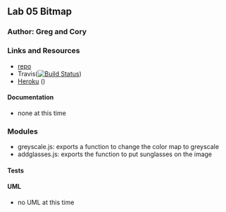 
## Lab 05 Bitmap

### Author: Greg and Cory

### Links and Resources
* [repo](http://xyz.com)
* Travis([![Build Status](https://www.travis-ci.com/dukes-js-401/lab05-bitmap.svg?branch=master)](https://www.travis-ci.com/dukes-js-401/lab05-bitmap))
* [Heroku](https://vast-beyond-56561.herokuapp.com/) ()

#### Documentation
- none at this time

### Modules
- greyscale.js: exports a function to change the color map to greyscale
- addglasses.js: exports the function to put sunglasses on the image
  
#### Tests


#### UML
- no UML at this time

